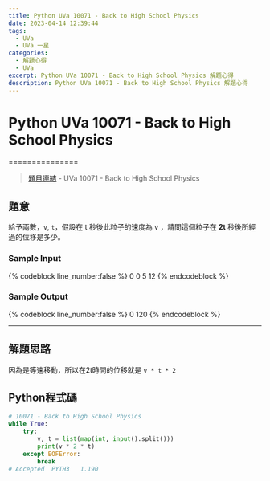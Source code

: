 ```yaml
---
title: Python UVa 10071 - Back to High School Physics
date: 2023-04-14 12:39:44
tags:
  - UVa
  - UVa 一星
categories:
  - 解題心得
  - UVa
excerpt: Python UVa 10071 - Back to High School Physics 解題心得
description: Python UVa 10071 - Back to High School Physics 解題心得
---
```

# Python UVa 10071 - Back to High School Physics
===============	

>[題目連結](https://onlinejudge.org/index.php?option=com_onlinejudge&Itemid=8&category=24&page=show_problem&problem=1012) - UVa 10071 - Back to High School Physics


## 題意
給予兩數，`v`, `t`，假設在 t 秒後此粒子的速度為 v ，請問這個粒子在 __2t__ 秒後所經過的位移是多少。


### Sample Input
{% codeblock line_number:false %}
0 0
5 12
{% endcodeblock %}

### Sample Output
{% codeblock line_number:false %}
0
120
{% endcodeblock %}

---

## 解題思路
因為是等速移動，所以在2t時間的位移就是 `v * t * 2`


## Python程式碼
```python
# 10071 - Back to High School Physics
while True:
    try:
        v, t = list(map(int, input().split()))
        print(v * 2 * t)
    except EOFError:
        break
# Accepted	PYTH3	1.190
```